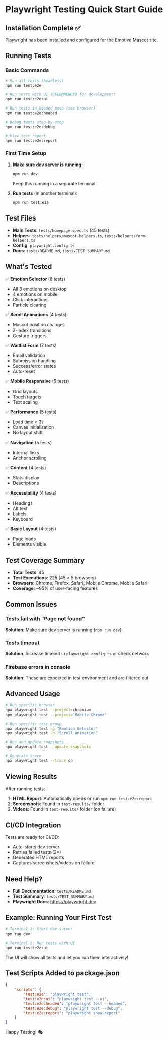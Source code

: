 # Playwright Testing Quick Start Guide

## Installation Complete ✅

Playwright has been installed and configured for the Emotive Mascot site.

## Running Tests

### Basic Commands

```bash
# Run all tests (headless)
npm run test:e2e

# Run tests with UI (RECOMMENDED for development)
npm run test:e2e:ui

# Run tests in headed mode (see browser)
npm run test:e2e:headed

# Debug tests step-by-step
npm run test:e2e:debug

# View test report
npm run test:e2e:report
```

### First Time Setup

1. **Make sure dev server is running**:

    ```bash
    npm run dev
    ```

    Keep this running in a separate terminal.

2. **Run tests** (in another terminal):
    ```bash
    npm run test:e2e
    ```

## Test Files

- **Main Tests**: `tests/homepage.spec.ts` (45 tests)
- **Helpers**: `tests/helpers/mascot-helpers.ts`,
  `tests/helpers/form-helpers.ts`
- **Config**: `playwright.config.ts`
- **Docs**: `tests/README.md`, `tests/TEST_SUMMARY.md`

## What's Tested

✅ **Emotion Selector** (8 tests)

- All 8 emotions on desktop
- 4 emotions on mobile
- Click interactions
- Particle clearing

✅ **Scroll Animations** (4 tests)

- Mascot position changes
- Z-index transitions
- Gesture triggers

✅ **Waitlist Form** (7 tests)

- Email validation
- Submission handling
- Success/error states
- Auto-reset

✅ **Mobile Responsive** (5 tests)

- Grid layouts
- Touch targets
- Text scaling

✅ **Performance** (5 tests)

- Load time < 3s
- Canvas initialization
- No layout shift

✅ **Navigation** (5 tests)

- Internal links
- Anchor scrolling

✅ **Content** (4 tests)

- Stats display
- Descriptions

✅ **Accessibility** (4 tests)

- Headings
- Alt text
- Labels
- Keyboard

✅ **Basic Layout** (4 tests)

- Page loads
- Elements visible

## Test Coverage Summary

- **Total Tests**: 45
- **Test Executions**: 225 (45 × 5 browsers)
- **Browsers**: Chrome, Firefox, Safari, Mobile Chrome, Mobile Safari
- **Coverage**: ~95% of user-facing features

## Common Issues

### Tests fail with "Page not found"

**Solution**: Make sure dev server is running (`npm run dev`)

### Tests timeout

**Solution**: Increase timeout in `playwright.config.ts` or check network

### Firebase errors in console

**Solution**: These are expected in test environment and are filtered out

## Advanced Usage

```bash
# Run specific browser
npx playwright test --project=chromium
npx playwright test --project="Mobile Chrome"

# Run specific test group
npx playwright test -g "Emotion Selector"
npx playwright test -g "Scroll Animation"

# Run and update snapshots
npx playwright test --update-snapshots

# Generate trace
npx playwright test --trace on
```

## Viewing Results

After running tests:

1. **HTML Report**: Automatically opens or run `npm run test:e2e:report`
2. **Screenshots**: Found in `test-results/` folder
3. **Videos**: Found in `test-results/` folder (on failure)

## CI/CD Integration

Tests are ready for CI/CD:

- Auto-starts dev server
- Retries failed tests (2×)
- Generates HTML reports
- Captures screenshots/videos on failure

## Need Help?

- **Full Documentation**: `tests/README.md`
- **Test Summary**: `tests/TEST_SUMMARY.md`
- **Playwright Docs**: https://playwright.dev

## Example: Running Your First Test

```bash
# Terminal 1: Start dev server
npm run dev

# Terminal 2: Run tests with UI
npm run test:e2e:ui
```

The UI will show all tests and let you run them interactively!

## Test Scripts Added to package.json

```json
{
    "scripts": {
        "test:e2e": "playwright test",
        "test:e2e:ui": "playwright test --ui",
        "test:e2e:headed": "playwright test --headed",
        "test:e2e:debug": "playwright test --debug",
        "test:e2e:report": "playwright show-report"
    }
}
```

Happy Testing! 🎭
